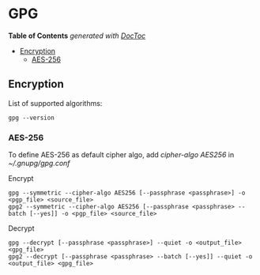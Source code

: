 # GPG

<!-- START doctoc generated TOC please keep comment here to allow auto update -->
<!-- DON'T EDIT THIS SECTION, INSTEAD RE-RUN doctoc TO UPDATE -->
**Table of Contents**  *generated with [DocToc](https://github.com/thlorenz/doctoc)*

- [Encryption](#encryption)
  - [AES-256](#aes-256)

<!-- END doctoc generated TOC please keep comment here to allow auto update -->

## Encryption

List of supported algorithms:

    gpg --version

### AES-256

To define AES-256 as default cipher algo, add _cipher-algo AES256_ in _~/.gnupg/gpg.conf_

Encrypt

    gpg --symmetric --cipher-algo AES256 [--passphrase <passphrase>] -o <pgp_file> <source_file>
    gpg2 --symmetric --cipher-algo AES256 [--passphrase <passphrase> --batch [--yes]] -o <pgp_file> <source_file>

Decrypt

    gpg --decrypt [--passphrase <passphrase>] --quiet -o <output_file> <gpg_file>
    gpg2 --decrypt [--passphrase <passphrase> --batch [--yes]] --quiet -o <output_file> <gpg_file>
